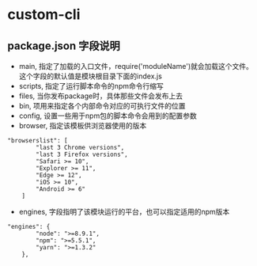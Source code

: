 # custom-cli

## package.json 字段说明
- main, 指定了加载的入口文件，require('moduleName')就会加载这个文件。这个字段的默认值是模块根目录下面的index.js
- scripts, 指定了运行脚本命令的npm命令行缩写
- files, 当你发布package时，具体那些文件会发布上去
- bin, 项用来指定各个内部命令对应的可执行文件的位置
- config, 设置一些用于npm包的脚本命令会用到的配置参数
- browser, 指定该模板供浏览器使用的版本
```
"browserslist": [
        "last 3 Chrome versions",
        "last 3 Firefox versions",
        "Safari >= 10",
        "Explorer >= 11",
        "Edge >= 12",
        "iOS >= 10",
        "Android >= 6"
    ]
```
- engines, 字段指明了该模块运行的平台，也可以指定适用的npm版本
```
"engines": {
        "node": ">=8.9.1",
        "npm": ">=5.5.1",
        "yarn": ">=1.3.2"
    },
```


    